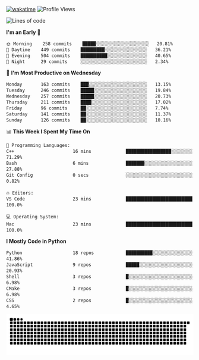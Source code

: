 [![wakatime](https://wakatime.com/badge/user/b920b284-3cde-4cd4-b72e-f7f22d050b16.svg)](https://wakatime.com/@b920b284-3cde-4cd4-b72e-f7f22d050b16)
![Profile Views](http://img.shields.io/badge/Profile%20Views-4586-blue)
<!--START_SECTION:waka-->
![Lines of code](https://img.shields.io/badge/From%20Hello%20World%20I%27ve%20Written--774%20Thousand%20lines%20of%20code-blue)

**I'm an Early 🐤** 

```text
🌞 Morning    258 commits    █████░░░░░░░░░░░░░░░░░░░░   20.81% 
🌆 Daytime    449 commits    █████████░░░░░░░░░░░░░░░░   36.21% 
🌃 Evening    504 commits    ██████████░░░░░░░░░░░░░░░   40.65% 
🌙 Night      29 commits     ░░░░░░░░░░░░░░░░░░░░░░░░░   2.34%

```
📅 **I'm Most Productive on Wednesday** 

```text
Monday       163 commits    ███░░░░░░░░░░░░░░░░░░░░░░   13.15% 
Tuesday      246 commits    █████░░░░░░░░░░░░░░░░░░░░   19.84% 
Wednesday    257 commits    █████░░░░░░░░░░░░░░░░░░░░   20.73% 
Thursday     211 commits    ████░░░░░░░░░░░░░░░░░░░░░   17.02% 
Friday       96 commits     ██░░░░░░░░░░░░░░░░░░░░░░░   7.74% 
Saturday     141 commits    ██░░░░░░░░░░░░░░░░░░░░░░░   11.37% 
Sunday       126 commits    ██░░░░░░░░░░░░░░░░░░░░░░░   10.16%

```


📊 **This Week I Spent My Time On** 

```text
💬 Programming Languages: 
C++                      16 mins             █████████████████░░░░░░░░   71.29% 
Bash                     6 mins              ███████░░░░░░░░░░░░░░░░░░   27.88% 
Git Config               0 secs              ░░░░░░░░░░░░░░░░░░░░░░░░░   0.82%

🔥 Editors: 
VS Code                  23 mins             █████████████████████████   100.0%

💻 Operating System: 
Mac                      23 mins             █████████████████████████   100.0%

```

**I Mostly Code in Python** 

```text
Python                   18 repos            ██████████░░░░░░░░░░░░░░░   41.86% 
JavaScript               9 repos             █████░░░░░░░░░░░░░░░░░░░░   20.93% 
Shell                    3 repos             █░░░░░░░░░░░░░░░░░░░░░░░░   6.98% 
CMake                    3 repos             █░░░░░░░░░░░░░░░░░░░░░░░░   6.98% 
CSS                      2 repos             █░░░░░░░░░░░░░░░░░░░░░░░░   4.65%

```



<!--END_SECTION:waka-->
![Snake animation](https://raw.githubusercontent.com/timmypidashev/timmypidashev/main/commits.svg)
